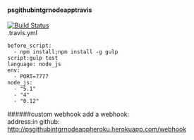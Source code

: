 #### psgithubintgrnodeapptravis
[![Build Status](https://travis-ci.org/rengokantai/psgithubintgrnodeapptravis.svg?branch=master)](https://travis-ci.org/rengokantai/psgithubintgrnodeapptravis)  
.travis.yml
```
before_script:
  - npm install;npm install -g gulp
script:gulp test
language: node_js
env:
  - PORT=7777
node_js:
  - "5.1"
  - "4"
  - "0.12"
```
######custom webhook
add a webhook:  
address:in github: http://psgithubintgrnodeappheroku.herokuapp.com/webhook


